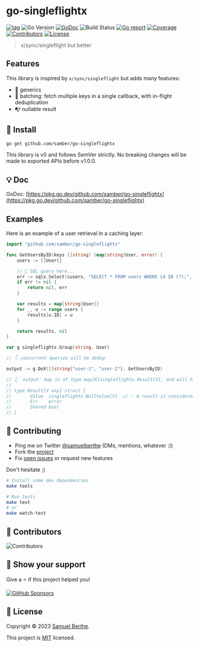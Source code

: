 
# go-singleflightx

[![tag](https://img.shields.io/github/tag/samber/go-singleflightx.svg)](https://github.com/samber/go-singleflightx/releases)
![Go Version](https://img.shields.io/badge/Go-%3E%3D%201.18.0-%23007d9c)
[![GoDoc](https://godoc.org/github.com/samber/go-singleflightx?status.svg)](https://pkg.go.dev/github.com/samber/go-singleflightx)
![Build Status](https://github.com/samber/go-singleflightx/actions/workflows/test.yml/badge.svg)
[![Go report](https://goreportcard.com/badge/github.com/samber/go-singleflightx)](https://goreportcard.com/report/github.com/samber/go-singleflightx)
[![Coverage](https://img.shields.io/codecov/c/github/samber/go-singleflightx)](https://codecov.io/gh/samber/go-singleflightx)
[![Contributors](https://img.shields.io/github/contributors/samber/go-singleflightx)](https://github.com/samber/go-singleflightx/graphs/contributors)
[![License](https://img.shields.io/github/license/samber/go-singleflightx)](./LICENSE)

> x/sync/singleflight but better

## Features

This library is inspired by `x/sync/singleflight` but adds many features:
- 🧬 generics
- 🍱 batching: fetch multiple keys in a single callback, with in-flight deduplication
- 📭 nullable result

## 🚀 Install

```sh
go get github.com/samber/go-singleflightx
```

This library is v0 and follows SemVer strictly. No breaking changes will be made to exported APIs before v1.0.0.

## 💡 Doc

GoDoc: [https://pkg.go.dev/github.com/samber/go-singleflightx](https://pkg.go.dev/github.com/samber/go-singleflightx)

## Examples

Here is an example of a user retrieval in a caching layer:

```go
import "github.com/samber/go-singleflightx"

func GetUsersByID(keys []string) (map[string]User, error) {
    users := []User{}

    // 📍 SQL query here...
    err := sqlx.Select(&users, "SELECT * FROM users WHERE id IN (?);", keys...)
    if err != nil {
        return nil, err
    }

    var results = map[string]User{}
    for _, u := range users {
        results[u.ID] = u
    }

    return results, nil
}

var g singleflightx.Group[string, User]

// 👇 concurrent queries will be dedup

output := g.DoX([]string{"user-1", "user-2"}, GetUsersByID) 

// 👆 `output` map is of type map[K]singleflightx.Result[V], and will have 2 entries, whatever the result of callback.
// 
// type Result[V any] struct {
//   	 Value  singleflightx.NullValue[V]  // 💡 A result is considered as "null" if callback did not return it.
//   	 Err    error
//   	 Shared bool
// }
```

## 🤝 Contributing

- Ping me on Twitter [@samuelberthe](https://twitter.com/samuelberthe) (DMs, mentions, whatever :))
- Fork the [project](https://github.com/samber/go-singleflightx)
- Fix [open issues](https://github.com/samber/go-singleflightx/issues) or request new features

Don't hesitate ;)

```bash
# Install some dev dependencies
make tools

# Run tests
make test
# or
make watch-test
```

## 👤 Contributors

![Contributors](https://contrib.rocks/image?repo=samber/go-singleflightx)

## 💫 Show your support

Give a ⭐️ if this project helped you!

[![GitHub Sponsors](https://img.shields.io/github/sponsors/samber?style=for-the-badge)](https://github.com/sponsors/samber)

## 📝 License

Copyright © 2023 [Samuel Berthe](https://github.com/samber).

This project is [MIT](./LICENSE) licensed.
